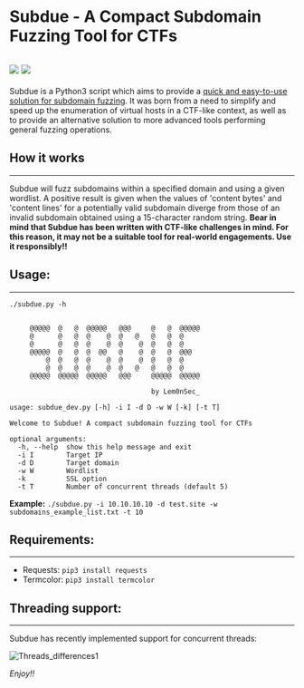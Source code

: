 # Subdue - A Compact Subdomain Fuzzing Tool for CTFs
![](https://img.shields.io/badge/Python-v3-blue) ![](https://img.shields.io/badge/License-MIT-blue)
------------------------------------------------------------------------
Subdue is a Python3 script which aims to provide a <u>quick and easy-to-use solution for subdomain fuzzing</u>. It was born from a need to simplify and speed up the enumeration of virtual hosts in a CTF-like context, as well as to provide an alternative solution to more advanced tools performing general fuzzing operations.




## How it works
------------------------------------------------------------------------
Subdue will fuzz subdomains within a specified domain and using a given wordlist. A positive result is given when the values of 'content bytes' and 'content lines' for a potentially valid subdomain diverge from those of an invalid subdomain obtained using a 15-character random string.
**Bear in mind that Subdue has been written with CTF-like challenges in mind. For this reason, it may not be a suitable tool for real-world engagements. Use it responsibly!!**




## Usage:
------------------------------------------------------------------------
```
./subdue.py -h


     @@@@@  @   @  @@@@@   @@@     @   @  @@@@@
     @      @   @  @    @  @   @   @   @  @ 
     @      @   @  @    @  @    @  @   @  @ 
     @@@@@  @   @  @  @@   @    @  @   @  @@@
         @  @   @  @    @  @    @  @   @  @ 
         @  @   @  @    @  @   @   @   @  @ 
     @@@@@  @@@@@  @@@@@   @@@     @@@@@  @@@@@
    
                                   by Lem0nSec_

usage: subdue_dev.py [-h] -i I -d D -w W [-k] [-t T]

Welcome to Subdue! A compact subdomain fuzzing tool for CTFs

optional arguments:
  -h, --help  show this help message and exit
  -i I        Target IP
  -d D        Target domain
  -w W        Wordlist
  -k          SSL option
  -t T        Number of concurrent threads (default 5)
```
**Example:** `./subdue.py -i 10.10.10.10 -d test.site -w subdomains_example_list.txt -t 10`




## Requirements:
------------------------------------------------------------------------
- Requests: `pip3 install requests`
- Termcolor: `pip3 install termcolor`




## Threading support:
------------------------------------------------------------------
Subdue has recently implemented support for concurrent threads:

![Threads_differences1](https://user-images.githubusercontent.com/98479572/152024171-b15725aa-6b05-4007-b37e-5d267af62345.png)


*Enjoy!!*
